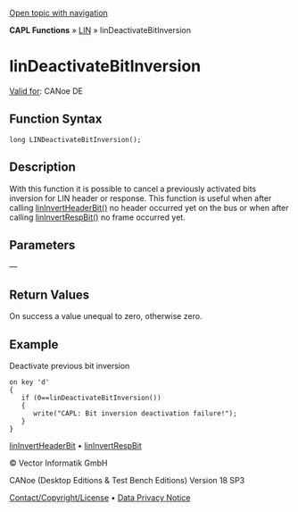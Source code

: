 [Open topic with navigation](../../../../../CANoeDEFamily.htm#Topics/CAPLFunctions/LIN/Functions/CAPLfunctionLINDeactivateBitInversion.md)

**CAPL Functions** » [LIN](../CAPLfunctionsLINOverview.md) » linDeactivateBitInversion

# linDeactivateBitInversion

[Valid for](../../../Shared/FeatureAvailability.md): CANoe DE

## Function Syntax

```plaintext
long LINDeactivateBitInversion();
```

## Description

With this function it is possible to cancel a previously activated bits inversion for LIN header or response. This function is useful when after calling [linInvertHeaderBit()](CAPLfunctionLINInvertHeaderBit.md) no header occurred yet on the bus or when after calling [linInvertRespBit()](CAPLfunctionLINInvertRespBit.md) no frame occurred yet.

## Parameters

—

## Return Values

On success a value unequal to zero, otherwise zero.

## Example

Deactivate previous bit inversion

```plaintext
on key 'd'
{
   if (0==linDeactivateBitInversion())
   {
      write("CAPL: Bit inversion deactivation failure!");
   }
}
```

[linInvertHeaderBit](CAPLfunctionLINInvertHeaderBit.md) • [linInvertRespBit](CAPLfunctionLINInvertRespBit.md)

© Vector Informatik GmbH

CANoe (Desktop Editions & Test Bench Editions) Version 18 SP3

[Contact/Copyright/License](../../../Shared/ContactCopyrightLicense.md) • [Data Privacy Notice](https://www.vector.com/int/en/company/get-info/privacy-policy/)

